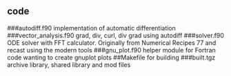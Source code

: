 ## code
###autodiff.f90
implementation of automatic differentiation
###vector_analysis.f90
grad, div, curl, div grad using autodiff
###solver.f90  
ODE solver with FFT calculator. Originally from Numerical Recipes 77 and recast using the modern tools
###gnu_plot.f90
helper module for Fortran code wanting to create gnuplot plots
##Makefile
for building
###built.tgz
archive library, shared library and mod files
